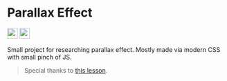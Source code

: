 # Parallax Effect

<section>
 <img src="https://cdn.jsdelivr.net/gh/devicons/devicon/icons/html5/html5-original.svg" alt="" height="24px"/>
 <img src="https://cdn.jsdelivr.net/gh/devicons/devicon/icons/css3/css3-original.svg" alt="" height="24px"/>
</section>

Small project for researching parallax effect. Mostly made via modern CSS with small pinch of JS.

> Special thanks to [this lesson](https://www.youtube.com/watch?v=F5ZKI-g-_qo).
